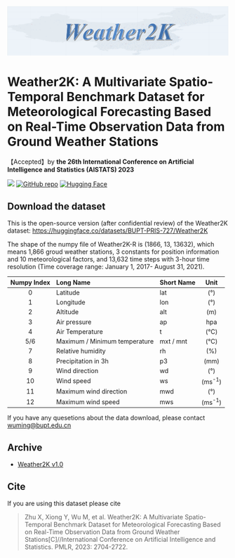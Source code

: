 ![Logo](https://github.com/bycnfz/weather2k/blob/main/logo.png)

# Weather2K: A Multivariate Spatio-Temporal Benchmark Dataset for Meteorological Forecasting Based on Real-Time Observation Data from Ground Weather Stations

【Accepted】by **the 26th International Conference on Artificial Intelligence and Statistics (AISTATS) 2023**

<a href='[https://arxiv.org/abs/2409.17508](https://arxiv.org/abs/2302.10493)'><img src='https://img.shields.io/badge/Paper-Arxiv-red'></a>  [![GitHub repo](https://img.shields.io/badge/github-repo-green)]([https://github.com/simonw/llm](https://github.com/Xun-Zhu/weather2k/))  [![Hugging Face](https://img.shields.io/badge/HuggingFace-Dataset-yellow)](https://huggingface.co/datasets/BUPT-PRIS-727/Weather2K)

## Download the dataset

This is the open-source version (after confidential review) of the Weather2K dataset: https://huggingface.co/datasets/BUPT-PRIS-727/Weather2K

The shape of the numpy file of Weather2K-R is (1866, 13, 13632), which means 1,866 groud weather stations, 3 constants for position information and 10 meteorological factors, and 13,632 time steps with 3-hour time resolution (Time coverage range: January 1, 2017- August 31, 2021).



|  Numpy Index   | **Long Name**                             | **Short Name**         | **Unit** |
| :------------: | :---------------------------------------- | :--------------------- | :------: |
|       0        | Latitude                                  | lat                    |   (°)    |
|       1        | Longitude                                 | lon                    |   (°)    |
|       2        | Altitude                                  | alt                    |   (m)    |
|       3        | Air pressure                              | ap                     |   hpa    |
|       4        | Air Temperature                           | t                      |   (°C)   |
|      5/6       | Maximum / Minimum temperature             | mxt / mnt              |   (°C)   |
|       7        | Relative humidity                         | rh                     |   (%)    |
|       8        | Precipitation in 3h                       | p3                     |   (mm)   |
|       9        | Wind direction                            | wd                     |   (°)    |
|       10       | Wind speed                                | ws                     | (ms<sup>-1</sup>) |
|       11       | Maximum wind direction                    | mwd                    |   (°)    |
|       12       | Maximum wind speed                        | mws                    | (ms<sup>-1</sup>) |

If you have any quesetions about the data download, please contact wuming@bupt.edu.cn



## Archive

- [Weather2K v1.0](https://github.com/Xun-Zhu/weather2k/tree/v1.0.0)


## Cite

If you are using this dataset please cite 
> Zhu X, Xiong Y, Wu M, et al. Weather2K: A Multivariate Spatio-Temporal Benchmark Dataset for Meteorological Forecasting Based on Real-Time Observation Data from Ground Weather Stations[C]//International Conference on Artificial Intelligence and Statistics. PMLR, 2023: 2704-2722.
